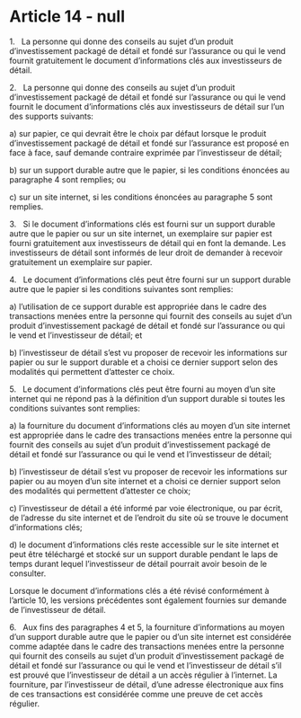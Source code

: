 # Article 14 - null


1.   La personne qui donne des conseils au sujet d’un produit d’investissement packagé de détail et fondé sur l’assurance ou qui le vend fournit gratuitement le document d’informations clés aux investisseurs de détail.

2.   La personne qui donne des conseils au sujet d’un produit d’investissement packagé de détail et fondé sur l’assurance ou qui le vend fournit le document d’informations clés aux investisseurs de détail sur l’un des supports suivants:

a) sur papier, ce qui devrait être le choix par défaut lorsque le produit d’investissement packagé de détail et fondé sur l’assurance est proposé en face à face, sauf demande contraire exprimée par l’investisseur de détail;

b) sur un support durable autre que le papier, si les conditions énoncées au paragraphe 4 sont remplies; ou

c) sur un site internet, si les conditions énoncées au paragraphe 5 sont remplies.

3.   Si le document d’informations clés est fourni sur un support durable autre que le papier ou sur un site internet, un exemplaire sur papier est fourni gratuitement aux investisseurs de détail qui en font la demande. Les investisseurs de détail sont informés de leur droit de demander à recevoir gratuitement un exemplaire sur papier.

4.   Le document d’informations clés peut être fourni sur un support durable autre que le papier si les conditions suivantes sont remplies:

a) l’utilisation de ce support durable est appropriée dans le cadre des transactions menées entre la personne qui fournit des conseils au sujet d’un produit d’investissement packagé de détail et fondé sur l’assurance ou qui le vend et l’investisseur de détail; et

b) l’investisseur de détail s’est vu proposer de recevoir les informations sur papier ou sur le support durable et a choisi ce dernier support selon des modalités qui permettent d’attester ce choix.

5.   Le document d’informations clés peut être fourni au moyen d’un site internet qui ne répond pas à la définition d’un support durable si toutes les conditions suivantes sont remplies:

a) la fourniture du document d’informations clés au moyen d’un site internet est appropriée dans le cadre des transactions menées entre la personne qui fournit des conseils au sujet d’un produit d’investissement packagé de détail et fondé sur l’assurance ou qui le vend et l’investisseur de détail;

b) l’investisseur de détail s’est vu proposer de recevoir les informations sur papier ou au moyen d’un site internet et a choisi ce dernier support selon des modalités qui permettent d’attester ce choix;

c) l’investisseur de détail a été informé par voie électronique, ou par écrit, de l’adresse du site internet et de l’endroit du site où se trouve le document d’informations clés;

d) le document d’informations clés reste accessible sur le site internet et peut être téléchargé et stocké sur un support durable pendant le laps de temps durant lequel l’investisseur de détail pourrait avoir besoin de le consulter.

Lorsque le document d’informations clés a été révisé conformément à l’article 10, les versions précédentes sont également fournies sur demande de l’investisseur de détail.

6.   Aux fins des paragraphes 4 et 5, la fourniture d’informations au moyen d’un support durable autre que le papier ou d’un site internet est considérée comme adaptée dans le cadre des transactions menées entre la personne qui fournit des conseils au sujet d’un produit d’investissement packagé de détail et fondé sur l’assurance ou qui le vend et l’investisseur de détail s’il est prouvé que l’investisseur de détail a un accès régulier à l’internet. La fourniture, par l’investisseur de détail, d’une adresse électronique aux fins de ces transactions est considérée comme une preuve de cet accès régulier.
